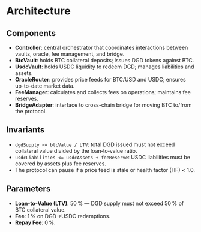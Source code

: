 # Architecture

## Components

- **Controller**: central orchestrator that coordinates interactions between vaults, oracle, fee management, and bridge.
- **BtcVault**: holds BTC collateral deposits; issues DGD tokens against BTC.
- **UsdcVault**: holds USDC liquidity to redeem DGD; manages liabilities and assets.
- **OracleRouter**: provides price feeds for BTC/USD and USDC; ensures up-to-date market data.
- **FeeManager**: calculates and collects fees on operations; maintains fee reserves.
- **BridgeAdapter**: interface to cross-chain bridge for moving BTC to/from the protocol.

## Invariants

- `dgdSupply <= btcValue / LTV`: total DGD issued must not exceed collateral value divided by the loan‑to‑value ratio.
- `usdcLiabilities <= usdcAssets + feeReserve`: USDC liabilities must be covered by assets plus fee reserves.
- The protocol can pause if a price feed is stale or health factor (HF) < 1.0.

## Parameters

- **Loan‑to‑Value (LTV)**: 50 % — DGD supply must not exceed 50 % of BTC collateral value.
- **Fee**: 1 % on DGD→USDC redemptions.
- **Repay Fee**: 0 %.
